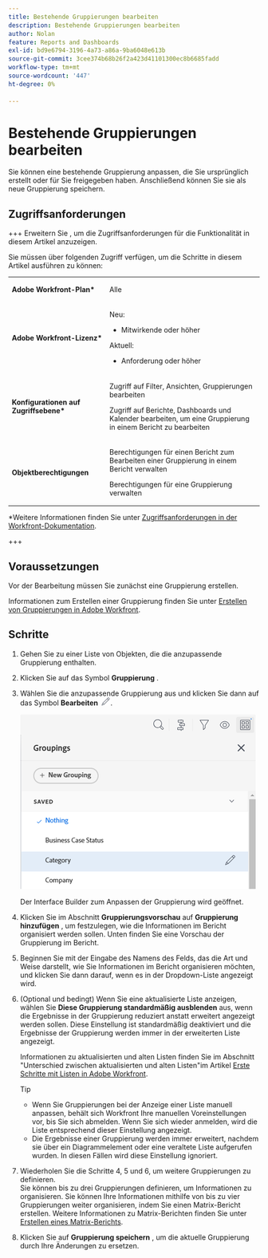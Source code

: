 ```yaml
---
title: Bestehende Gruppierungen bearbeiten
description: Bestehende Gruppierungen bearbeiten
author: Nolan
feature: Reports and Dashboards
exl-id: bd9e6794-3196-4a73-a86a-9ba6048e613b
source-git-commit: 3cee374b68b26f2a423d41101300ec8b6685fadd
workflow-type: tm+mt
source-wordcount: '447'
ht-degree: 0%

---
```


# Bestehende Gruppierungen bearbeiten

<!-- Audited: 11/2024 -->

<!--NOTE: This is the third part of a former article split in 3: two how-tos and one reference article about creating and customizing groupings)-->

Sie können eine bestehende Gruppierung anpassen, die Sie ursprünglich erstellt oder für Sie freigegeben haben. Anschließend können Sie sie als neue Gruppierung speichern.

## Zugriffsanforderungen

+++ Erweitern Sie , um die Zugriffsanforderungen für die Funktionalität in diesem Artikel anzuzeigen.

Sie müssen über folgenden Zugriff verfügen, um die Schritte in diesem Artikel ausführen zu können:

<table style="table-layout:auto"> 
 <col> 
 <col> 
 <tbody> 
  <tr> 
   <td role="rowheader"><strong>Adobe Workfront-Plan*</strong></td> 
   <td> <p>Alle</p> </td> 
  </tr> 
  <tr> 
   <td role="rowheader"><strong>Adobe Workfront-Lizenz*</strong></td> 
   <td> 
      <p>Neu:</p>
         <ul>
         <li><p>Mitwirkende oder höher</p></li>
         </ul>
      <p>Aktuell:</p>
         <ul>
         <li><p>Anforderung oder höher</p></li>
         </ul>
   </td>
  </tr> 
  <tr> 
   <td role="rowheader"><strong>Konfigurationen auf Zugriffsebene*</strong></td> 
   <td> <p>Zugriff auf Filter, Ansichten, Gruppierungen bearbeiten</p> <p>Zugriff auf Berichte, Dashboards und Kalender bearbeiten, um eine Gruppierung in einem Bericht zu bearbeiten</p></td> 
  </tr> 
  <tr> 
   <td role="rowheader"><strong>Objektberechtigungen</strong></td> 
   <td> <p>Berechtigungen für einen Bericht zum Bearbeiten einer Gruppierung in einem Bericht verwalten</p> <p>Berechtigungen für eine Gruppierung verwalten</p></td> 
  </tr> 
 </tbody> 
</table>

*Weitere Informationen finden Sie unter [Zugriffsanforderungen in der Workfront-Dokumentation](/help/quicksilver/administration-and-setup/add-users/access-levels-and-object-permissions/access-level-requirements-in-documentation.md).

+++

## Voraussetzungen

Vor der Bearbeitung müssen Sie zunächst eine Gruppierung erstellen.

Informationen zum Erstellen einer Gruppierung finden Sie unter [Erstellen von Gruppierungen in Adobe Workfront](../../../reports-and-dashboards/reports/reporting-elements/create-groupings.md).

## Schritte

1. Gehen Sie zu einer Liste von Objekten, die die anzupassende Gruppierung enthalten.
1. Klicken Sie auf das Symbol **Gruppierung** .
1. Wählen Sie die anzupassende Gruppierung aus und klicken Sie dann auf das Symbol **Bearbeiten** ![Bearbeiten-Symbol](assets/edit-icon.png).

   ![Wählen Sie das Bearbeitungssymbol aus.](assets/customizegrouping-nwe-standard-350x291.png)

   Der Interface Builder zum Anpassen der Gruppierung wird geöffnet.

1. Klicken Sie im Abschnitt **Gruppierungsvorschau** auf **Gruppierung hinzufügen** , um festzulegen, wie die Informationen im Bericht organisiert werden sollen. Unten finden Sie eine Vorschau der Gruppierung im Bericht.

1. Beginnen Sie mit der Eingabe des Namens des Felds, das die Art und Weise darstellt, wie Sie Informationen im Bericht organisieren möchten, und klicken Sie dann darauf, wenn es in der Dropdown-Liste angezeigt wird.
1. (Optional und bedingt) Wenn Sie eine aktualisierte Liste anzeigen, wählen Sie **Diese Gruppierung standardmäßig ausblenden** aus, wenn die Ergebnisse in der Gruppierung reduziert anstatt erweitert angezeigt werden sollen. Diese Einstellung ist standardmäßig deaktiviert und die Ergebnisse der Gruppierung werden immer in der erweiterten Liste angezeigt.

   Informationen zu aktualisierten und alten Listen finden Sie im Abschnitt &quot;Unterschied zwischen aktualisierten und alten Listen&quot;im Artikel [Erste Schritte mit Listen in Adobe Workfront](../../../workfront-basics/navigate-workfront/use-lists/view-items-in-a-list.md).

   <!--
   <p data-mc-conditions="QuicksilverOrClassic.Quicksilver,QuicksilverOrClassic.Draft mode">(NOTE: the tips repeat in the Create grouping article and Common uses of text mode)</p>
   -->

   >[!TIP]
   >
   >* Wenn Sie Gruppierungen bei der Anzeige einer Liste manuell anpassen, behält sich Workfront Ihre manuellen Voreinstellungen vor, bis Sie sich abmelden. Wenn Sie sich wieder anmelden, wird die Liste entsprechend dieser Einstellung angezeigt.
   >* Die Ergebnisse einer Gruppierung werden immer erweitert, nachdem sie über ein Diagrammelement oder eine veraltete Liste aufgerufen wurden. In diesen Fällen wird diese Einstellung ignoriert.

1. Wiederholen Sie die Schritte 4, 5 und 6, um weitere Gruppierungen zu definieren.\
   Sie können bis zu drei Gruppierungen definieren, um Informationen zu organisieren. Sie können Ihre Informationen mithilfe von bis zu vier Gruppierungen weiter organisieren, indem Sie einen Matrix-Bericht erstellen. Weitere Informationen zu Matrix-Berichten finden Sie unter [Erstellen eines Matrix-Berichts](../../../reports-and-dashboards/reports/creating-and-managing-reports/create-matrix-report.md).

1. Klicken Sie auf **Gruppierung speichern** , um die aktuelle Gruppierung durch Ihre Änderungen zu ersetzen.
